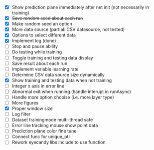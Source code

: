 - [x] Show prediction plane immediately after net init (not necessarily in training)
- [x] ~~Save random seed about each run~~
- [x] Make random seed an option
- [x] More data source (partial: CSV datasource, not tested)
- [x] Options to select different data
- [x] Implement log (done)
- [ ] Stop and pause ability
- [ ] Do testing while training
- [ ] Toggle training and testing data display
- [ ] Save result about each run
- [ ] Implement variable learning rate
- [ ] Determine CSV data source size dynamically
- [x] Show training and testing data when not training
- [ ] Integer x axis in error line
- [ ] Abnormal exit when running (handle interupt in runAsync)
- [ ] Handle more option chooise (i.e. more layer type)
- [ ] More figures
- [x] Proper window size
- [ ] Log filter
- [ ] Dataset trainingmode multi-thread safe
- [ ] Error line tracking mouse show point data
- [ ] Prediction plane color fine tune
- [ ] Connect func for unique_ptr
- [ ] Rework eyecandy libs include to use function
